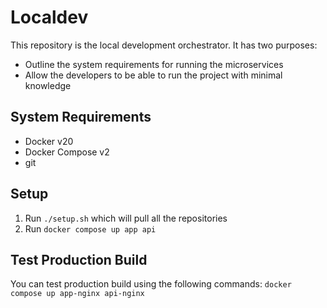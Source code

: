 # Localdev

This repository is the local development orchestrator. It has two purposes:

- Outline the system requirements for running the microservices
- Allow the developers to be able to run the project with minimal knowledge

## System Requirements

- Docker v20
- Docker Compose v2
- git

## Setup

1. Run `./setup.sh` which will pull all the repositories
2. Run `docker compose up app api`

## Test Production Build

You can test production build using the following commands: `docker compose up app-nginx api-nginx`
